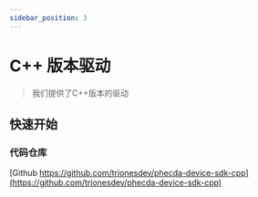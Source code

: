 ```yaml
---
sidebar_position: 3
---
```

# C++ 版本驱动
> 我们提供了C++版本的驱动

## 快速开始
### 代码仓库
[Github https://github.com/trionesdev/phecda-device-sdk-cpp](https://github.com/trionesdev/phecda-device-sdk-cpp)
